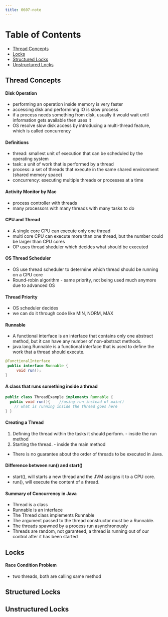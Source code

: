 ```yaml
---
title: 0607-note
---
```


# Table of Contents
- [Thread Concepts](#Thread-Concepts)
- [Locks](#Locks)
- [Structured Locks](#Structured-Locks)
- [Unstructured Locks](#Unstructured-Locks)

## Thread Concepts

#### Disk Operation
- performing an operation inside memory is very faster
- accessing disk and performinng IO is slow process
- if a process needs something from disk, usually it would wait until information gets available then uses it
- OS resolve slow disk access by introducing a multi-thread feature, which is called concurrency

#### Definitions
- thread: smallest unit of execution that can be scheduled by the operating system
- task: a unit of work that is performed by a thread
- process: a set of threads that execute in the same shared environment (shared memory space)
- concurrency: executing multiple threads or processes at a time

#### Activity Monitor by Mac
- process controller with threads
- many processors with many threads with many tasks to do

#### CPU and Thread
- A single core CPU can execute only one thread
- multi core CPU can execute more than one thread, but the number could be larger than CPU cores
- OP uses thread sheduler which decides what should be executed

#### OS Thread Scheduler
- OS use thread scheduler to determine which thread should be running on a CPU core
- Round-robin algorithm - same priority, not being used much anymore due to advanced OS

#### Thread Priority
- OS scheduler decides
- we can do it through code like MIN, NORM, MAX

#### Runnable
- A functional interface is an interface that contains only one abstract method, but it can have any number of non-abstract methods.
- java.lang.Runnable is a functional interface that is used to define the work that a thread should execute.
```java
@FunctionalInterface
 public interface Runnable {
     void run();
}
```

#### A class that runs something inside a thread
```java
public class ThreadExample implements Runnable {
  public void run(){    //using run instead of main()
    // what is running inside the thread goes here
} }
```

#### Creating a Thread
1. Defining the thread within the tasks it should perform. - inside the run method
2. Starting the thread. - inside the main method
- There is no guarantee about the order of threads to be executed in Java.

#### Difference between run() and start()
- start(), will starts a new thread and the JVM assigns it to a CPU core.
- run(), will execute the content of a thread.

#### Summary of Concurrency in Java
- Thread is a class
- Runnable is an interface
- The Thread class implements Runnable
- The argument passed to the thread constructor must be a Runnable.
- The threads spawned by a process run asynchronously
- Threads are random, not garanteed, a thread is running out of our control after it has been started


## Locks
#### Race Condition Problem
- two threads, both are calling same method

## Structured Locks


## Unstructured Locks




